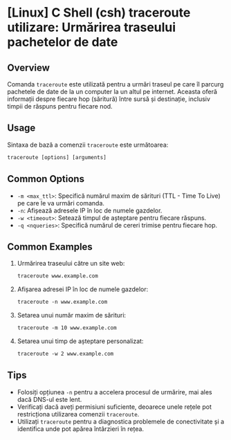 # [Linux] C Shell (csh) traceroute utilizare: Urmărirea traseului pachetelor de date

## Overview
Comanda `traceroute` este utilizată pentru a urmări traseul pe care îl parcurg pachetele de date de la un computer la un altul pe internet. Aceasta oferă informații despre fiecare hop (săritură) între sursă și destinație, inclusiv timpii de răspuns pentru fiecare nod.

## Usage
Sintaxa de bază a comenzii `traceroute` este următoarea:

```csh
traceroute [options] [arguments]
```

## Common Options
- `-m <max_ttl>`: Specifică numărul maxim de sărituri (TTL - Time To Live) pe care le va urmări comanda.
- `-n`: Afișează adresele IP în loc de numele gazdelor.
- `-w <timeout>`: Setează timpul de așteptare pentru fiecare răspuns.
- `-q <nqueries>`: Specifică numărul de cereri trimise pentru fiecare hop.

## Common Examples
1. Urmărirea traseului către un site web:
   ```csh
   traceroute www.example.com
   ```

2. Afișarea adresei IP în loc de numele gazdelor:
   ```csh
   traceroute -n www.example.com
   ```

3. Setarea unui număr maxim de sărituri:
   ```csh
   traceroute -m 10 www.example.com
   ```

4. Setarea unui timp de așteptare personalizat:
   ```csh
   traceroute -w 2 www.example.com
   ```

## Tips
- Folosiți opțiunea `-n` pentru a accelera procesul de urmărire, mai ales dacă DNS-ul este lent.
- Verificați dacă aveți permisiuni suficiente, deoarece unele rețele pot restricționa utilizarea comenzii `traceroute`.
- Utilizați `traceroute` pentru a diagnostica problemele de conectivitate și a identifica unde pot apărea întârzieri în rețea.